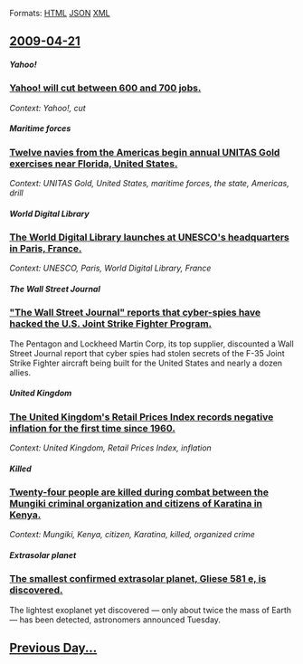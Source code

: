 
Formats: [HTML](2009/04/21/index.html)  [JSON](2009/04/21/index.json)  [XML](2009/04/21/index.xml)  

## [2009-04-21](/news/2009/04/21/index.md)

##### Yahoo!
### [ Yahoo! will cut between 600 and 700 jobs. ](/news/2009/04/21/yahoo-will-cut-between-600-and-700-jobs.md)
_Context: Yahoo!, cut_

##### Maritime forces
### [ Twelve navies from the Americas begin annual UNITAS Gold exercises near Florida, United States. ](/news/2009/04/21/twelve-navies-from-the-americas-begin-annual-unitas-gold-exercises-near-florida-united-states.md)
_Context: UNITAS Gold, United States, maritime forces, the state, Americas, drill_

##### World Digital Library
### [ The World Digital Library launches at UNESCO's headquarters in Paris, France. ](/news/2009/04/21/the-world-digital-library-launches-at-unesco-s-headquarters-in-paris-france.md)
_Context: UNESCO, Paris, World Digital Library, France_

##### The Wall Street Journal
### [ "The Wall Street Journal" reports that cyber-spies have hacked the U.S. Joint Strike Fighter Program. ](/news/2009/04/21/the-wall-street-journal-reports-that-cyber-spies-have-hacked-the-u-s-joint-strike-fighter-program.md)
The Pentagon and Lockheed Martin Corp, its top supplier, discounted a Wall Street Journal report that cyber spies had stolen secrets of the F-35 Joint Strike Fighter aircraft being built for the United States and nearly a dozen allies.

##### United Kingdom
### [ The United Kingdom's Retail Prices Index records negative inflation for the first time since 1960. ](/news/2009/04/21/the-united-kingdom-s-retail-prices-index-records-negative-inflation-for-the-first-time-since-1960.md)
_Context: United Kingdom, Retail Prices Index, inflation_

##### Killed
### [ Twenty-four people are killed during combat between the Mungiki criminal organization and citizens of Karatina in Kenya. ](/news/2009/04/21/twenty-four-people-are-killed-during-combat-between-the-mungiki-criminal-organization-and-citizens-of-karatina-in-kenya.md)
_Context: Mungiki, Kenya, citizen, Karatina, killed, organized crime_

##### Extrasolar planet
### [ The smallest confirmed extrasolar planet, Gliese 581 e, is discovered. ](/news/2009/04/21/the-smallest-confirmed-extrasolar-planet-gliese-581-e-is-discovered.md)
The lightest exoplanet yet discovered &#8212; only about twice the mass of Earth &#8212; has been detected, astronomers announced Tuesday.

## [Previous Day...](/news/2009/04/20/index.md)

